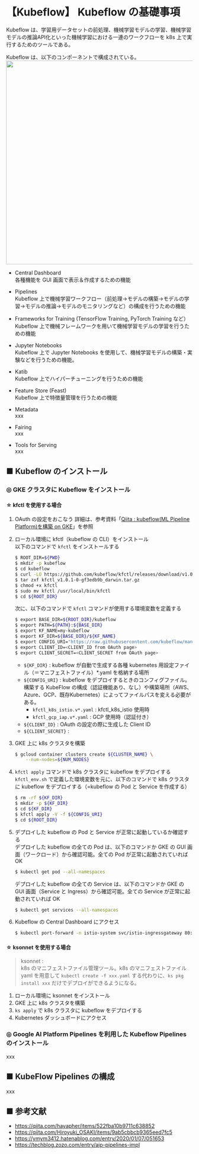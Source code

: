 # 【Kubeflow】 Kubeflow の基礎事項
Kubeflow は、学習用データセットの前処理、機械学習モデルの学習、機械学習モデルの推論API化といった機械学習における一連のワークフローを k8s 上で実行するためのツールである。

Kubeflow は、以下のコンポーネントで構成されている。<br>
<img src="https://user-images.githubusercontent.com/25688193/105124219-07ebb880-5b1d-11eb-99d6-69a4968b1499.png" width="550">

- Central Dashboard<br>
    各種機能を GUI 画面で表示＆作成するための機能

- Pipelines<br>
    Kubeflow 上で機械学習ワークフロー（前処理→モデルの構築→モデルの学習→モデルの推論→モデルのモニタリングなど）の構成を行うための機能

- Frameworks for Training (TensorFlow Training, PyTorch Training など）<br>
    Kubeflow 上で機械フレームワークを用いて機械学習モデルの学習を行うための機能

- Jupyter Notebooks<br>
    Kubeflow 上で Jupyter Notebooks を使用して、機械学習モデルの構築・実験などを行うための機能。

- Katib<br>
    Kubeflow 上でハイパーチューニングを行うための機能

- Feature Store (Feast)<br>
    Kubeflow 上で特徴量管理を行うための機能

- Metadata<br>
    xxx

- Fairing<br>
    xxx

- Tools for Serving<br>
    xxx

## ■ Kubeflow のインストール

<!--
### ◎ ローカル環境に Kubeflow をインストール
xxx
-->

### ◎ GKE クラスタに Kubeflow をインストール

#### ☆ kfctl を使用する場合

1. OAuth の設定をおこなう
    詳細は、参考資料「[Qiita : kubeflow(ML Pipeline Platform)を構築 on GKE](https://qiita.com/hayapher/items/522fba10b9711c638852#step3--oauth%E3%81%AE%E8%A8%AD%E5%AE%9A%E3%82%92%E3%81%8A%E3%81%93%E3%81%AA%E3%81%86)」を参照

1. ローカル環境に kfctl（kubeflow の CLI）をインストール<br>
    以下のコマンドで `kfctl` をインストールする
    ```sh
    $ ROOT_DIR=${PWD}
    $ mkdir -p kubeflow
    $ cd kubeflow
    $ curl -LO https://github.com/kubeflow/kfctl/releases/download/v1.0.1/kfctl_v1.0.1-0-gf3edb9b_darwin.tar.gz
    $ tar zxf kfctl_v1.0.1-0-gf3edb9b_darwin.tar.gz
    $ chmod +x kfctl
    $ sudo mv kfctl /usr/local/bin/kfctl
    $ cd ${ROOT_DIR}
    ```

    次に、以下のコマンドで `kfctl` コマンドが使用する環境変数を定義する
    ```sh
    $ export BASE_DIR=${ROOT_DIR}/kubeflow
    $ export PATH=${PATH}:${BASE_DIR}
    $ export KF_NAME=my-kubeflow
    $ export KF_DIR=${BASE_DIR}/${KF_NAME}
    $ export CONFIG_URI="https://raw.githubusercontent.com/kubeflow/manifests/v1.0-branch/kfdef/kfctl_gcp_iap.v1.0.1.yaml"
    $ export CLIENT_ID=<CLIENT_ID from OAuth page>
    $ export CLIENT_SECRET=<CLIENT_SECRET from OAuth page>
    ```
    - `${KF_DIR}` : kubeflow が自動で生成する各種 kubernetes 用設定ファイル（＝マニフェストファイル）*.yaml を格納する場所
    - `${CONFIG_URI}` : kubeflow をデプロイするときのコンフィグファイル。構築する KubeFlow の構成（認証機能あり、なし）や構築場所（AWS、Azure、GCP、既存Kubernetes）によってファイルパスを変える必要がある。
        - `kfctl_k8s_istio.v*.yaml` : kfctl_k8s_istio 使用時
        - `kfctl_gcp_iap.v*.yaml` : GCP 使用時（認証付き）
    - `${CLIENT_ID}` : OAuth の設定の際に生成した Client ID
    - `${CLIENT_SECRET}` : 

1. GKE 上に k8s クラスタを構築<br>
    ```sh
    $ gcloud container clusters create ${CLUSTER_NAME} \
        --num-nodes=${NUM_NODES}
    ```

1. `kfctl apply` コマンドで k8s クラスタに kubeflow をデプロイする<br>
    `kfctl_env.sh` で定義した環境変数を元に、以下のコマンドで k8s クラスタに kubeflow をデプロイする（=kubeflow の Pod と Service を作成する）
    ```sh
    $ rm -rf ${KF_DIR}
    $ mkdir -p ${KF_DIR}
    $ cd ${KF_DIR}
    $ kfctl apply -V -f ${CONFIG_URI}
    $ cd ${ROOT_DIR}
    ```

1. デプロイした kubeflow の Pod と Service が正常に起動しているか確認する<br>
    デプロイした kubeflow の全ての Pod は、以下のコマンドか GKE の GUI 画面（ワークロード）から確認可能。全ての Pod が正常に起動されていれば OK
    ```sh
    $ kubectl get pod --all-namespaces
    ```

    デプロイした kubeflow の全ての Service は、以下のコマンドか GKE の GUI 画面（Service と Ingress）から確認可能。全ての Service が正常に起動されていれば OK
    ```sh
    $ kubectl get services --all-namespaces
    ```

1. Kubeflow の Central Dashboard にアクセス<br>
    ```sh
    $ kubectl port-forward -n istio-system svc/istio-ingressgateway 80:80 --address 0.0.0.0
    ```

#### ☆ ksonnet を使用する場合
> ksonnet : <br>
> k8s のマニフェストファイル管理ツール。k8s のマニフェストファイル yaml を用意して `kubectl create -f xxx.yaml` する代わりに、`ks pkg install xxx` だけでデプロイができるようになる。

1. ローカル環境に ksonnet をインストール
1. GKE 上に k8s クラスタを構築
1. `ks apply` で k8s クラスタに kubeflow をデプロイする
1. Kubernetes ダッシュボードにアクセス

### ◎ Google AI Platform Pipelines を利用した Kubeflow Pipelines のインストール
xxx

## ■ KubeFlow Pipelines の構成
xxx

## ■ 参考文献
- https://qiita.com/hayapher/items/522fba10b9711c638852
- https://qiita.com/Hiroyuki_OSAKI/items/9ab5cbbcb9365eed7fc5
- https://ymym3412.hatenablog.com/entry/2020/01/07/051653
- https://techblog.zozo.com/entry/aip-pipelines-impl
